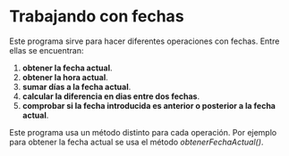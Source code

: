 # Trabajando con fechas

Este programa sirve para hacer diferentes operaciones con fechas. Entre ellas se encuentran: 
1. **obtener la fecha actual**.
2. **obtener la hora actual**.
3. **sumar días a la fecha actual**.
4. **calcular la diferencia en dias entre dos fechas**.
5. **comprobar si la fecha introducida es anterior o posterior a la fecha actual**.

Este programa usa un método distinto para cada operación. Por ejemplo para obtener la fecha actual se usa el método *obtenerFechaActual()*.
